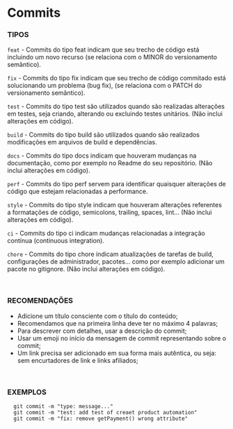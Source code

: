 # Commits

### TIPOS

```feat``` - Commits do tipo feat indicam que seu trecho de código está incluindo um novo
recurso (se relaciona com o MINOR do versionamento semântico).

```fix``` - Commits do tipo fix indicam que seu trecho de código commitado está solucionando um problema (bug fix),
(se relaciona com o PATCH do versionamento semântico).

```test``` - Commits do tipo test são utilizados quando são realizadas alterações em testes, seja criando, 
alterando ou excluindo testes unitários. (Não inclui alterações em código).

```build``` - Commits do tipo build são utilizados quando são realizados modificações em arquivos de build e
dependências.

```docs``` - Commits do tipo docs indicam que houveram mudanças na documentação, como por exemplo no Readme do seu
repositório. (Não inclui alterações em código).

```perf``` - Commits do tipo perf servem para identificar quaisquer alterações de código que estejam relacionadas
a performance.

```style``` - Commits do tipo style indicam que houveram alterações referentes a formatações de código, semicolons,
trailing, spaces, lint... (Não inclui alterações em código).

```ci``` - Commits do tipo ci indicam mudanças relacionadas a integração contínua (continuous integration).

```chore``` - Commits do tipo chore indicam atualizações de tarefas de build, configurações de administrador,
pacotes... como por exemplo adicionar um pacote no gitignore. (Não inclui alterações em código).

<br/>

### RECOMENDAÇÕES

- Adicione um título consciente com o título  do conteúdo;
- Recomendamos que na primeira linha deve ter no máximo 4 palavras;
- Para descrever com detalhes, usar a descrição do commit;
- Usar um emoji no início da mensagem de commit representando sobre o commit;
- Um link precisa ser adicionado em sua forma mais autêntica, ou seja: sem encurtadores de link e
links afiliados;

<br/>

### EXEMPLOS

```
  git commit -m "type: message..."
  git commit -m "test: add test of creaet product automation"
  git commit -m "fix: remove getPayment() wrong attribute"
```
